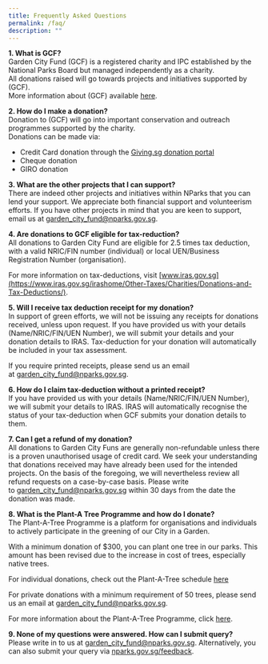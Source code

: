 ```yaml
---
title: Frequently Asked Questions
permalink: /faq/
description: ""
---
```

<b>1. What is GCF?</b><br>
Garden City Fund (GCF) is a registered charity and IPC established by the National Parks Board but managed independently as a charity.  <br>
All donations raised will go towards projects and initiatives supported by (GCF).  <br>
More information about (GCF) available [here](https://www.gardencityfund.gov.sg/who-we-are/about-gcf).

<b>2. How do I make a donation?</b><br>
Donation to (GCF) will go into important conservation and outreach programmes supported by the charity.  
Donations can be made via:

*   Credit Card donation through the [Giving.sg donation portal](https://www.giving.sg/manage-campaigns?orgId=3098480)
*   Cheque donation
*   GIRO donation

<b>3. What are the other projects that I can support?</b><br>
There are indeed other projects and initiatives within NParks that you can lend your support. We appreciate both financial support and volunteerism efforts. If you have other projects in mind that you are keen to support, email us at [garden_city_fund@nparks.gov.sg](mailto:garden_city_fund@nparks.gov.sg).

<b>4. Are donations to GCF eligible for tax-reduction?</b><br>
All donations to Garden City Fund are eligible for 2.5 times tax deduction, with a valid NRIC/FIN number (individual) or local UEN/Business Registration Number (organisation).

For more information on tax-deductions, visit [www.iras.gov.sg](https://www.iras.gov.sg/irashome/Other-Taxes/Charities/Donations-and-Tax-Deductions/).

<b>5. Will I receive tax deduction receipt for my donation?</b><br>
In support of green efforts, we will not be issuing any receipts for donations received, unless upon request. If you have provided us with your details (Name/NRIC/FIN/UEN Number), we will submit your details and your donation details to IRAS. Tax-deduction for your donation will automatically be included in your tax assessment.

If you require printed receipts, please send us an email at [garden\_city\_fund@nparks.gov.sg](mailto:garden_city_fund@nparks.gov.sg).

<b>6. How do I claim tax-deduction without a printed receipt?</b><br>
If you have provided us with your details (Name/NRIC/FIN/UEN Number), we will submit your details to IRAS. IRAS will automatically recognise the status of your tax-deduction when GCF submits your donation details to them.

<b>7. Can I get a refund of my donation?</b><br>
All donations to Garden City Funs are generally non-refundable unless there is a proven unauthorised usage of credit card. We seek your understanding that donations received may have already been used for the intended projects. On the basis of the foregoing, we will nevertheless review all refund requests on a case-by-case basis. Please write to [garden_city_fund@nparks.gov.sg](mailto:garden_city_fund@nparks.gov.sg) within 30 days from the date the donation was made.

<b>8. What is the Plant-A Tree Programme and how do I donate?</b><br>
The Plant-A-Tree Programme is a platform for organisations and individuals to actively participate in the greening of our City in a Garden.

With a minimum donation of $300, you can plant one tree in our parks. This amount has been revised due to the increase in cost of trees, especially native trees.

For individual donations, check out the Plant-A-Tree schedule [here](https://gardencityfund.nparks.gov.sg/our-programmes/plant-a-tree/howtotakepart/)

For private donations with a minimum requirement of 50 trees, please send us an email at [garden_city_fund@nparks.gov.sg](mailto:garden_city_fund@nparks.gov.sg).

For more information about the Plant-A-Tree Programme, click [here](https://gardencityfund.nparks.gov.sg/our-programmes/plant-a-tree/about).

<b>9. None of my questions were answered. How can I submit query?</b><br>
Please write in to us at [garden_city_fund@nparks.gov.sg](mailto:garden_city_fund@nparks.gov.sg). Alternatively, you can also submit your query via [nparks.gov.sg/feedback](nparks.gov.sg/feedback).